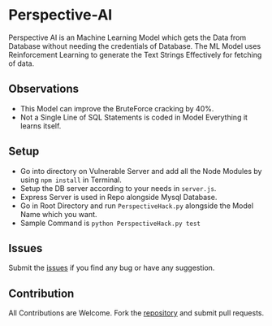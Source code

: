 # Perspective-AI
Perspective AI is an Machine Learning Model which gets the Data from Database without needing the credentials of Database.
The ML Model uses Reinforcement Learning to generate the Text Strings Effectively for fetching of data.

## Observations
* This Model can improve the BruteForce cracking by 40%.
* Not a Single Line of SQL Statements is coded in Model Everything it learns itself.


## Setup
* Go into directory on Vulnerable Server and add all the Node Modules by using `npm install` in Terminal.
* Setup the DB server according to your needs in `server.js`.
* Express Server is used in Repo alongside Mysql Database.
* Go in Root Directory and run `PerspectiveHack.py` alongside the Model Name which you want.
* Sample Command is `python PerspectiveHack.py test`

## Issues
Submit the [issues](https://github.com/YaduAhuja/Perspective-AI/issues) if you find any bug or have any suggestion.

## Contribution
All Contributions are Welcome.
Fork the [repository](https://github.com/YaduAhuja/Perspective-AI) and submit pull requests.

